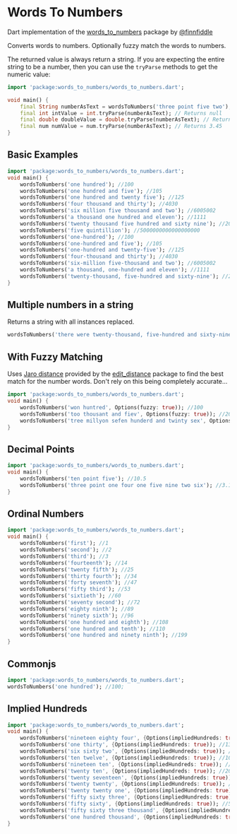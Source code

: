 # Words To Numbers

Dart implementation of the [words_to_numbers](https://github.com/finnfiddle/words-to-numbers) package by [@finnfiddle](https://github.com/finnfiddle)

Converts words to numbers. Optionally fuzzy match the words to numbers.

The returned value is always return a string. If you are expecting the entire string to be a number, then you can use the `tryParse` methods to get the numeric value:

```dart
import 'package:words_to_numbers/words_to_numbers.dart';

void main() {
    final String numberAsText = wordsToNumbers('three point five two');
    final int intValue = int.tryParse(numberAsText); // Returns null
    final double doubleValue = double.tryParse(numberAsText); // Returns 3.52
    final num numValue = num.tryParse(numberAsText); // Returns 3.45
}
```

## Basic Examples

```dart
import 'package:words_to_numbers/words_to_numbers.dart';
void main() {
    wordsToNumbers('one hundred'); //100
    wordsToNumbers('one hundred and five'); //105
    wordsToNumbers('one hundred and twenty five'); //125
    wordsToNumbers('four thousand and thirty'); //4030
    wordsToNumbers('six million five thousand and two'); //6005002
    wordsToNumbers('a thousand one hundred and eleven'); //1111
    wordsToNumbers('twenty thousand five hundred and sixty nine'); //20569
    wordsToNumbers('five quintillion'); //5000000000000000000
    wordsToNumbers('one-hundred'); //100
    wordsToNumbers('one-hundred and five'); //105
    wordsToNumbers('one-hundred and twenty-five'); //125
    wordsToNumbers('four-thousand and thirty'); //4030
    wordsToNumbers('six-million five-thousand and two'); //6005002
    wordsToNumbers('a thousand, one-hundred and eleven'); //1111
    wordsToNumbers('twenty-thousand, five-hundred and sixty-nine'); //20569
}
```

## Multiple numbers in a string

Returns a string with all instances replaced.

```dart
wordsToNumbers('there were twenty-thousand, five-hundred and sixty-nine X in the five quintillion Y')) // 'there were 20569 X in the 5000000000000000000 Y'
```

## With Fuzzy Matching

Uses [Jaro distance](https://en.wikipedia.org/wiki/Jaro%E2%80%93Winkler_distance) provided by the [edit_distance](https://pub.dev/packages/edit_distance) package to find the best match for the number words. Don't rely on this being completely accurate...

```dart
import 'package:words_to_numbers/words_to_numbers.dart';
void main() {
    wordsToNumbers('won huntred', Options(fuzzy: true)); //100
    wordsToNumbers('too thousant and fiev', Options(fuzzy: true)); //2005
    wordsToNumbers('tree millyon sefen hunderd and twinty sex', Options(fuzzy: true)); //3000726
}
```

## Decimal Points

```dart
import 'package:words_to_numbers/words_to_numbers.dart';
void main() {
    wordsToNumbers('ten point five'); //10.5
    wordsToNumbers('three point one four one five nine two six'); //3.1415926
}
```

## Ordinal Numbers

```dart
import 'package:words_to_numbers/words_to_numbers.dart';
void main() {
    wordsToNumbers('first'); //1
    wordsToNumbers('second'); //2
    wordsToNumbers('third'); //3
    wordsToNumbers('fourteenth'); //14
    wordsToNumbers('twenty fifth'); //25
    wordsToNumbers('thirty fourth'); //34
    wordsToNumbers('forty seventh'); //47
    wordsToNumbers('fifty third'); //53
    wordsToNumbers('sixtieth'); //60
    wordsToNumbers('seventy second'); //72
    wordsToNumbers('eighty ninth'); //89
    wordsToNumbers('ninety sixth'); //96
    wordsToNumbers('one hundred and eighth'); //108
    wordsToNumbers('one hundred and tenth'); //110
    wordsToNumbers('one hundred and ninety ninth'); //199
}
```

## Commonjs

```dart
import 'package:words_to_numbers/words_to_numbers.dart';
wordsToNumbers('one hundred'); //100;
```

## Implied Hundreds

```dart
import 'package:words_to_numbers/words_to_numbers.dart';
void main() {
    wordsToNumbers('nineteen eighty four', {Options(impliedHundreds: true)); //1984
    wordsToNumbers('one thirty', {Options(impliedHundreds: true)); //130
    wordsToNumbers('six sixty two', {Options(impliedHundreds: true)); //662
    wordsToNumbers('ten twelve', {Options(impliedHundreds: true)); //1012
    wordsToNumbers('nineteen ten', {Options(impliedHundreds: true)); //1910
    wordsToNumbers('twenty ten', {Options(impliedHundreds: true)); //2010
    wordsToNumbers('twenty seventeen', {Options(impliedHundreds: true)); //2017
    wordsToNumbers('twenty twenty', {Options(impliedHundreds: true)); //2020
    wordsToNumbers('twenty twenty one', {Options(impliedHundreds: true)); //2021
    wordsToNumbers('fifty sixty three', {Options(impliedHundreds: true)); //5063
    wordsToNumbers('fifty sixty', {Options(impliedHundreds: true)); //5060
    wordsToNumbers('fifty sixty three thousand', {Options(impliedHundreds: true)); //5063000
    wordsToNumbers('one hundred thousand', {Options(impliedHundreds: true)); //100000
}
```